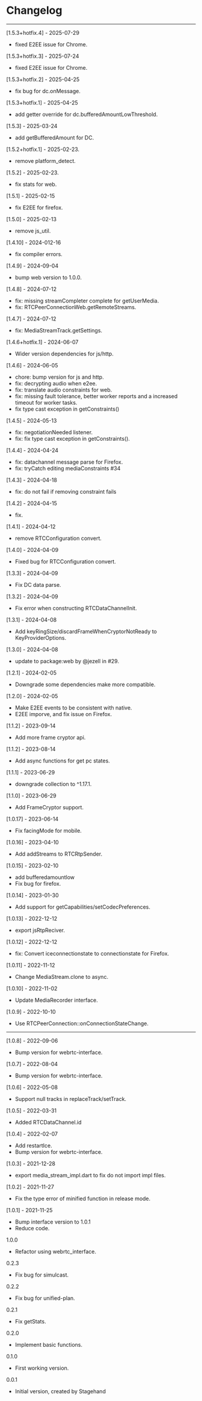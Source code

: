 # Changelog

--------------------------------------------
[1.5.3+hotfix.4] - 2025-07-29

* fixed E2EE issue for Chrome.

[1.5.3+hotfix.3] - 2025-07-24

* fixed E2EE issue for Chrome.

[1.5.3+hotfix.2] - 2025-04-25

* fix bug for dc.onMessage.

[1.5.3+hotfix.1] - 2025-04-25

* add getter override for dc.bufferedAmountLowThreshold.

[1.5.3] - 2025-03-24

* add getBufferedAmount for DC.

[1.5.2+hotfix.1] - 2025-02-23.

* remove platform_detect.

[1.5.2] - 2025-02-23.

* fix stats for web.

[1.5.1] - 2025-02-15

* fix E2EE for firefox.

[1.5.0] - 2025-02-13

* remove js_util.

[1.4.10] - 2024-012-16

* fix compiler errors.

[1.4.9] - 2024-09-04

* bump web version to 1.0.0.

[1.4.8] - 2024-07-12

* fix: missing streamCompleter complete for getUserMedia.
* fix: RTCPeerConnectionWeb.getRemoteStreams.

[1.4.7] - 2024-07-12

* fix: MediaStreamTrack.getSettings.

[1.4.6+hotfix.1] - 2024-06-07

* Wider version dependencies for js/http.

[1.4.6] - 2024-06-05

* chore: bump version for js and http.
* fix: decrypting audio when e2ee.
* fix: translate audio constraints for web.
* fix: missing fault tolerance, better worker reports and a increased timeout for worker tasks.
* fix type cast exception in getConstraints()

[1.4.5] - 2024-05-13

* fix: negotiationNeeded listener.
* fix: fix type cast exception in getConstraints().

[1.4.4] - 2024-04-24

* fix: datachannel message parse for Firefox.
* fix: tryCatch editing mediaConstraints #34

[1.4.3] - 2024-04-18

* fix: do not fail if removing constraint fails

[1.4.2] - 2024-04-15

* fix.

[1.4.1] - 2024-04-12

* remove RTCConfiguration convert.

[1.4.0] - 2024-04-09

* Fixed bug for RTCConfiguration convert.

[1.3.3] - 2024-04-09

* Fix DC data parse.

[1.3.2] - 2024-04-09

* Fix error when constructing RTCDataChannelInit.

[1.3.1] - 2024-04-08

* Add keyRingSize/discardFrameWhenCryptorNotReady to KeyProviderOptions.

[1.3.0] - 2024-04-08

* update to package:web by @jezell in #29.

[1.2.1] - 2024-02-05

* Downgrade some dependencies make more compatible.

[1.2.0] - 2024-02-05

* Make E2EE events to be consistent with native.
* E2EE imporve, and fix issue on Firefox.

[1.1.2] - 2023-09-14

* Add more frame cryptor api.

[1.1.2] - 2023-08-14

* Add async functions for get pc states.

[1.1.1] - 2023-06-29

* downgrade collection to ^1.17.1.

[1.1.0] - 2023-06-29

* Add FrameCryptor support.

[1.0.17] - 2023-06-14

* Fix facingMode for mobile.

[1.0.16] - 2023-04-10

* Add addStreams to RTCRtpSender.

[1.0.15] - 2023-02-10

* add bufferedamountlow
* Fix bug for firefox.

[1.0.14] - 2023-01-30

* Add support for getCapabilities/setCodecPreferences.

[1.0.13] - 2022-12-12

* export jsRtpReciver.

[1.0.12] - 2022-12-12

* fix: Convert iceconnectionstate to connectionstate for Firefox.

[1.0.11] - 2022-11-12

* Change MediaStream.clone to async.

[1.0.10] - 2022-11-02

* Update MediaRecorder interface.

[1.0.9] - 2022-10-10

* Use RTCPeerConnection::onConnectionStateChange.

--------------------------------------------
[1.0.8] - 2022-09-06

* Bump version for webrtc-interface.

[1.0.7] - 2022-08-04

* Bump version for webrtc-interface.

[1.0.6] - 2022-05-08

* Support null tracks in replaceTrack/setTrack.

[1.0.5] - 2022-03-31

* Added RTCDataChannel.id

[1.0.4] - 2022-02-07

* Add restartIce.
* Bump version for webrtc-interface.

[1.0.3] - 2021-12-28

* export media_stream_impl.dart to fix do not import impl files.

[1.0.2] - 2021-11-27

* Fix the type error of minified function in release mode.

[1.0.1] - 2021-11-25

* Bump interface version to 1.0.1
* Reduce code.

1.0.0

* Refactor using webrtc_interface.

0.2.3

* Fix bug for simulcast.

0.2.2

* Fix bug for unified-plan.

0.2.1

* Fix getStats.

0.2.0

* Implement basic functions.

0.1.0

* First working version.

0.0.1

* Initial version, created by Stagehand
